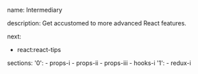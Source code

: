 name: Intermediary

description: Get accustomed to more advanced React features.

next:
  - react:react-tips

sections:
  '0':
    - props-i
    - props-ii
    - props-iii
    - hooks-i
  '1':
    - redux-i